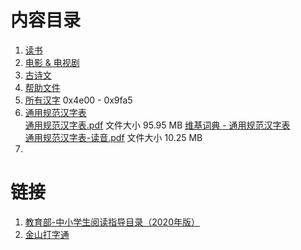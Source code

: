 # 内容目录

1. [读书](./books.md)
2. [电影 & 电视剧](./films.md)
3. [古诗文](./gu-shi-wen.md)
4. [帮助文件](./help.md)
5. [所有汉字](./unicode.md) 0x4e00 - 0x9fa5
6. [通用规范汉字表](http://www.gov.cn/zwgk/2013-08/19/content_2469793.htm)  
   [通用规范汉字表.pdf](http://www.gov.cn/gzdt/att/att/site1/20130819/tygfhzb.pdf) 文件大小 95.95 MB
   [维基词典 - 通用规范汉字表](https://zh.m.wiktionary.org/zh-hans/Appendix:%E9%80%9A%E7%94%A8%E8%A7%84%E8%8C%83%E6%B1%89%E5%AD%97%E8%A1%A8)  
   [通用规范汉字表-读音.pdf](http://unicode.org/L2/L2019/19160-adding-ktghz-2013.pdf) 文件大小 10.25 MB
7. 

# 链接

1. [教育部-中小学生阅读指导目录（2020年版）](http://www.moe.gov.cn/jyb_xwfb/gzdt_gzdt/s5987/202004/W020200422556593462993.pdf)
2. [金山打字通](https://www.51dzt.com/)
